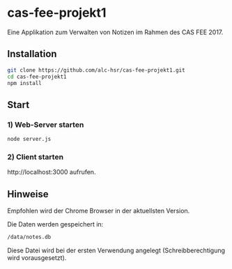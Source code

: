 # cas-fee-projekt1
Eine Applikation zum Verwalten von Notizen im Rahmen des CAS FEE 2017.


## Installation

```bash
git clone https://github.com/alc-hsr/cas-fee-projekt1.git
cd cas-fee-projekt1
npm install
```


## Start

### 1) Web-Server starten

```bash
node server.js
```

### 2) Client starten

http://localhost:3000 aufrufen.


## Hinweise

Empfohlen wird der Chrome Browser in der aktuellsten Version.

Die Daten werden gespeichert in:
```bash
/data/notes.db
```
Diese Datei wird bei der ersten Verwendung angelegt (Schreibberechtigung wird vorausgesetzt).
